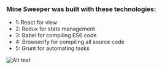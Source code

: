 ### Mine Sweeper was built with these technologies:

- 1: React for view
- 2: Redux for state management
- 3: Babel for compiling ES6 code
- 4: Browserify for compiling all source code
- 5: Grunt for automating tasks

![Alt text](https://cldup.com/vRfzucxr2H.jpg "Mine Sweeper Screen Shot")

